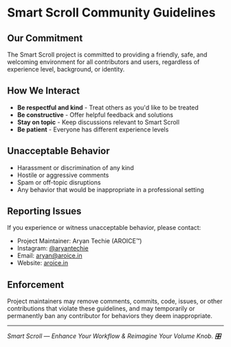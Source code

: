 # Smart Scroll Community Guidelines

## Our Commitment

The Smart Scroll project is committed to providing a friendly, safe, and welcoming environment for all contributors and users, regardless of experience level, background, or identity.

## How We Interact

- **Be respectful and kind** - Treat others as you'd like to be treated
- **Be constructive** - Offer helpful feedback and solutions
- **Stay on topic** - Keep discussions relevant to Smart Scroll
- **Be patient** - Everyone has different experience levels

## Unacceptable Behavior

- Harassment or discrimination of any kind
- Hostile or aggressive comments
- Spam or off-topic disruptions
- Any behavior that would be inappropriate in a professional setting

## Reporting Issues

If you experience or witness unacceptable behavior, please contact:
- Project Maintainer: Aryan Techie (AROICE™)
- Instagram: [@aryantechie](https://instagram.com/aryantechie)
- Email: [aryan@aroice.in](mailto:aryan@aroice.in)
- Website: [aroice.in](https://aroice.in)

## Enforcement

Project maintainers may remove comments, commits, code, issues, or other contributions that violate these guidelines, and may temporarily or permanently ban any contributor for behaviors they deem inappropriate.

---

*Smart Scroll — Enhance Your Workflow & Reimagine Your Volume Knob. 🎛️*